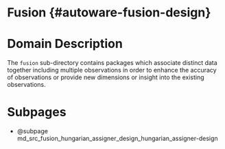 Fusion {#autoware-fusion-design}
======

# Domain Description

The `fusion` sub-directory contains packages which associate distinct data together including multiple observations in order to enhance the accuracy of observations or provide new dimensions or insight into the existing observations.

# Subpages
- @subpage md_src_fusion_hungarian_assigner_design_hungarian_assigner-design
